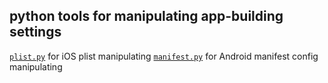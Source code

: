 ## python tools for manipulating app-building settings
[`plist.py`](https://raw.githubusercontent.com/larryhou/plist/master/plist.py) for iOS plist manipulating
[`manifest.py`](https://raw.githubusercontent.com/larryhou/plist/master/manifest.py) for Android manifest config manipulating
